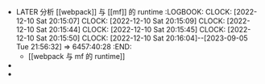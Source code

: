 - LATER 分析 [[webpack]] 与 [[mf]] 的 runtime
  :LOGBOOK:
  CLOCK: [2022-12-10 Sat 20:15:07]
  CLOCK: [2022-12-10 Sat 20:15:09]
  CLOCK: [2022-12-10 Sat 20:15:44]
  CLOCK: [2022-12-10 Sat 20:15:45]
  CLOCK: [2022-12-10 Sat 20:15:50]
  CLOCK: [2022-12-10 Sat 20:16:04]--[2023-09-05 Tue 21:56:32] =>  6457:40:28
  :END:
	- [[webpack  与 mf 的 runtime]]
-
-